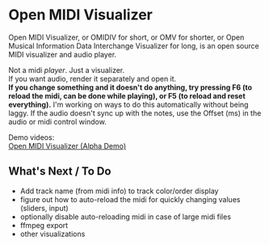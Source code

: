 # Open MIDI Visualizer

Open MIDI Visualizer, or OMIDIV for short, or OMV for shorter, or Open Musical Information Data Interchange Visualizer for long, is an open source MIDI visualizer and audio player.

Not a midi *player*. Just a visualizer.  
If you want audio, render it separately and open it.  
**If you change something and it doesn't do anything, try pressing F6 (to reload the midi, can be done while playing), or F5 (to reload and reset everything).** I'm working on ways to do this automatically without being laggy.
If the audio doesn't sync up with the notes, use the Offset (ms) in the audio or midi control window.  

Demo videos:  
[Open MIDI Visualizer (Alpha Demo)](https://youtu.be/4YJwQmvFq10)

## What's Next / To Do
- Add track name (from midi info) to track color/order display
- figure out how to auto-reload the midi for quickly changing values (sliders, input)
- optionally disable auto-reloading midi in case of large midi files
- ffmpeg export
- other visualizations
